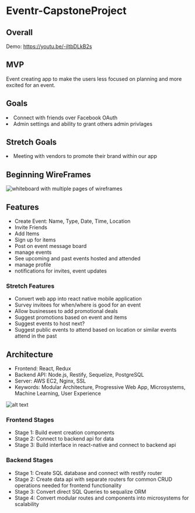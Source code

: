 # Eventr-CapstoneProject



## Overall

Demo: https://youtu.be/-iItbDLkB2s


## MVP
<p>Event creating app to make the users less focused on planning and more excited for an event.</p>

## Goals
<li>Connect with friends over Facebook OAuth</li>
<li>Admin settings and ability to grant others admin privlages</li>



## Stretch Goals
<li>Meeting with vendors to promote their brand within our app</li>




## Beginning WireFrames
<img src="" alt="whiteboard with multiple pages of wireframes"/>


## Features
* Create Event: Name, Type, Date, Time, Location
* Invite Friends
* Add Items
* Sign up for items
* Post on event message board
* manage events
* See upcoming and past events hosted and attended
* manage profile
* notifications for invites, event updates

### Stretch Features
* Convert web app into react native mobile application
* Survey invitees for when/where is good for an event
* Allow businesses to add promotional deals
* Suggest promotions based on event and items
* Suggest events to host next?
* Suggest public events to attend based on location or similar events attend in the past


## Architecture
* Frontend: React, Redux
* Backend API: Node.js, Restify, Sequelize, PostgreSQL    
* Server: AWS EC2, Nginx, SSL
* Keywords: Modular Architecture, Progressive Web App, Microsystems, Machine Learning, User Experience

![alt text](planning-board.jpg "planning board")

### Frontend Stages
* Stage 1: Build event creation components
* Stage 2: Connect to backend api for data
* Stage 3: Build interface in react-native and connect to backend api


### Backend Stages
* Stage 1: Create SQL database and connect with restify router
* Stage 2: Create data api with separate routers for common CRUD operations needed for frontend functionality
* Stage 3: Convert direct SQL Queries to sequalize ORM
* Stage 4: Convert modular routes and components into microsystems for scalability
